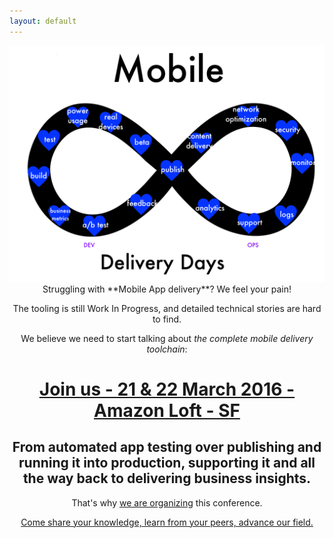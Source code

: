 ```yaml
---
layout: default
---
```


<center>
<img src="overview.png">
Struggling with **Mobile App delivery**? We feel your pain!

The tooling is still Work In Progress, and detailed technical stories are hard to find.

We believe we need to start talking about *the complete mobile delivery toolchain*:

# [Join us - 21 &amp; 22 March 2016 - Amazon Loft - SF](/register)

## **From automated app testing over publishing and running it into production, supporting it and all the way back to delivering business insights.**

That's why [we are organizing](/contact) this conference.

[Come share your knowledge, learn from your peers, advance our field.](/propose)

</center>


